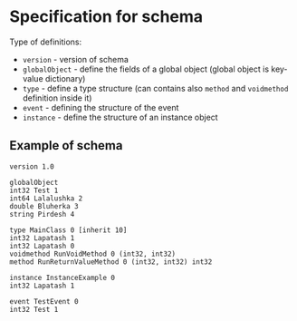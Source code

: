 # Specification for schema

Type of definitions:
* `version` - version of schema
* `globalObject` - define the fields of a global object (global object is key-value dictionary)
* `type` - define a type structure (can contains also `method` and `voidmethod` definition inside it)
* `event` - defining the structure of the event
* `instance` - define the structure of an instance object

## Example of schema
```
version 1.0

globalObject
int32 Test 1
int64 Lalalushka 2
double Bluherka 3
string Pirdesh 4

type MainClass 0 [inherit 10]
int32 Lapatash 1
int32 Lapatash 0
voidmethod RunVoidMethod 0 (int32, int32)
method RunReturnValueMethod 0 (int32, int32) int32

instance InstanceExample 0
int32 Lapatash 1

event TestEvent 0
int32 Test 1
```
